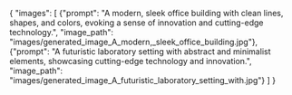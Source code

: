{
"images": [
{"prompt": "A modern, sleek office building with clean lines, shapes, and colors, evoking a sense of innovation and cutting-edge technology.", "image_path": "images/generated_image_A_modern,_sleek_office_building.jpg"},
{"prompt": "A futuristic laboratory setting with abstract and minimalist elements, showcasing cutting-edge technology and innovation.", "image_path": "images/generated_image_A_futuristic_laboratory_setting_with.jpg"}
]
}